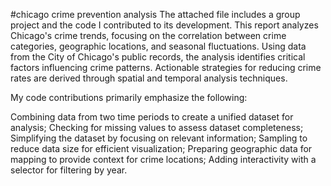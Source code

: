 #chicago crime prevention analysis
The attached file includes a group project and the code I contributed to its development. This report analyzes Chicago's crime trends, focusing on the correlation between crime categories, geographic locations, and seasonal fluctuations. Using data from the City of Chicago's public records, the analysis identifies critical factors influencing crime patterns. Actionable strategies for reducing crime rates are derived through spatial and temporal analysis techniques.

My code contributions primarily emphasize the following:

Combining data from two time periods to create a unified dataset for analysis;
Checking for missing values to assess dataset completeness;
Simplifying the dataset by focusing on relevant information;
Sampling to reduce data size for efficient visualization;
Preparing geographic data for mapping to provide context for crime locations;
Adding interactivity with a selector for filtering by year.
